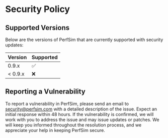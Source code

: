 # Security Policy

## Supported Versions

Below are the versions of PerfSim that are currently supported with security updates:

| Version | Supported          |
| ------- | ------------------ |
| 0.9.x   | :white_check_mark: |
| < 0.9.x   | :x:                |

## Reporting a Vulnerability

To report a vulnerability in PerfSim, please send an email to security@perfsim.com with a detailed description of the issue. Expect an initial response within 48 hours. If the vulnerability is confirmed, we will work with you to address the issue and may issue updates or patches. We will keep you informed throughout the resolution process, and we appreciate your help in keeping PerfSim secure.
